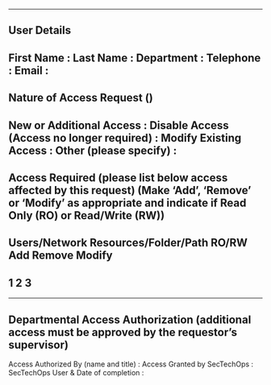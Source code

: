 --------------------------------------------------------------------------
User Details
---------------------------------------------------------------------------
First Name	:
Last Name	:
Department	:
Telephone	:
Email		:
---------------------------------------------------------------------------
Nature of Access Request ()
---------------------------------------------------------------------------
New or Additional Access	:
Disable Access 
(Access no longer required)	:
Modify Existing Access		:
Other (please specify)		:
---------------------------------------------------------------------------
Access Required (please list below access affected by this request)
(Make ‘Add’, ‘Remove’ or ‘Modify’ as appropriate and indicate if Read Only (RO) or Read/Write (RW))
---------------------------------------------------------------------------
Users/Network Resources/Folder/Path    RO/RW    Add     Remove      Modify
---------------------------------------------------------------------------
1
2
3
---------------------------------------------------------------------------
---------------------------------------------------------------------------
Departmental Access Authorization (additional access must be approved by the requestor’s supervisor)
---------------------------------------------------------------------------
Access Authorized By (name and title)  :
Access Granted by SecTechOps           :
SecTechOps User & Date of completion   :
